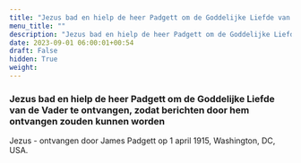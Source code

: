 ```yaml
---
title: "Jezus bad en hielp de heer Padgett om de Goddelijke Liefde van de Vader te ontvangen, zodat berichten door hem ontvangen zouden kunnen worden"
menu_title: ""
description: "Jezus bad en hielp de heer Padgett om de Goddelijke Liefde van de Vader te ontvangen, zodat berichten door hem ontvangen zouden kunnen worden"
date: 2023-09-01 06:00:01+00:54
draft: False
hidden: True
weight:
---
```

### Jezus bad en hielp de heer Padgett om de Goddelijke Liefde van de Vader te ontvangen, zodat berichten door hem ontvangen zouden kunnen worden

Jezus - ontvangen door James Padgett op 1 april 1915, Washington, DC, USA.
